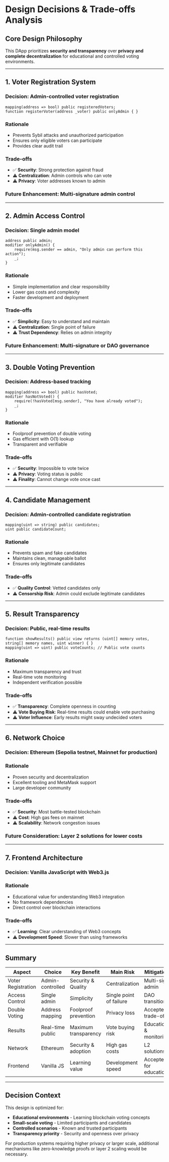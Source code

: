 # Design Decisions & Trade-offs Analysis

## Core Design Philosophy

This DApp prioritizes **security and transparency** over **privacy and complete decentralization** for educational and controlled voting environments.

---

## 1. Voter Registration System

### **Decision**: Admin-controlled voter registration
```solidity
mapping(address => bool) public registeredVoters;
function registerVoter(address _voter) public onlyAdmin { }
```

### **Rationale**
- Prevents Sybil attacks and unauthorized participation
- Ensures only eligible voters can participate
- Provides clear audit trail

### **Trade-offs**
- ✅ **Security**: Strong protection against fraud
- ⚠️ **Centralization**: Admin controls who can vote
- ⚠️ **Privacy**: Voter addresses known to admin

### **Future Enhancement**: Multi-signature admin control

---

## 2. Admin Access Control

### **Decision**: Single admin model
```solidity
address public admin;
modifier onlyAdmin() {
    require(msg.sender == admin, "Only admin can perform this action");
    _;
}
```

### **Rationale**
- Simple implementation and clear responsibility
- Lower gas costs and complexity
- Faster development and deployment

### **Trade-offs**
- ✅ **Simplicity**: Easy to understand and maintain
- ⚠️ **Centralization**: Single point of failure
- ⚠️ **Trust Dependency**: Relies on admin integrity

### **Future Enhancement**: Multi-signature or DAO governance

---

## 3. Double Voting Prevention

### **Decision**: Address-based tracking
```solidity
mapping(address => bool) public hasVoted;
modifier hasNotVoted() {
    require(!hasVoted[msg.sender], "You have already voted");
    _;
}
```

### **Rationale**
- Foolproof prevention of double voting
- Gas efficient with O(1) lookup
- Transparent and verifiable

### **Trade-offs**
- ✅ **Security**: Impossible to vote twice
- ⚠️ **Privacy**: Voting status is public
- ⚠️ **Finality**: Cannot change vote once cast

---

## 4. Candidate Management

### **Decision**: Admin-controlled candidate registration
```solidity
mapping(uint => string) public candidates;
uint public candidateCount;
```

### **Rationale**
- Prevents spam and fake candidates
- Maintains clean, manageable ballot
- Ensures only legitimate candidates

### **Trade-offs**
- ✅ **Quality Control**: Vetted candidates only
- ⚠️ **Censorship Risk**: Admin could exclude legitimate candidates

---

## 5. Result Transparency

### **Decision**: Public, real-time results
```solidity
function showResults() public view returns (uint[] memory votes, string[] memory names, uint winner) { }
mapping(uint => uint) public voteCounts; // Public vote counts
```

### **Rationale**
- Maximum transparency and trust
- Real-time vote monitoring
- Independent verification possible

### **Trade-offs**
- ✅ **Transparency**: Complete openness in counting
- ⚠️ **Vote Buying Risk**: Real-time results could enable vote purchasing
- ⚠️ **Voter Influence**: Early results might sway undecided voters

---

## 6. Network Choice

### **Decision**: Ethereum (Sepolia testnet, Mainnet for production)

### **Rationale**
- Proven security and decentralization
- Excellent tooling and MetaMask support
- Large developer community

### **Trade-offs**
- ✅ **Security**: Most battle-tested blockchain
- ⚠️ **Cost**: High gas fees on mainnet
- ⚠️ **Scalability**: Network congestion issues

### **Future Consideration**: Layer 2 solutions for lower costs

---

## 7. Frontend Architecture

### **Decision**: Vanilla JavaScript with Web3.js

### **Rationale**
- Educational value for understanding Web3 integration
- No framework dependencies
- Direct control over blockchain interactions

### **Trade-offs**
- ✅ **Learning**: Clear understanding of Web3 concepts
- ⚠️ **Development Speed**: Slower than using frameworks

---

## Summary

| Aspect | Choice | Key Benefit | Main Risk | Mitigation |
|--------|--------|-------------|-----------|------------|
| Voter Registration | Admin-controlled | Security & Quality | Centralization | Multi-sig admin |
| Access Control | Single admin | Simplicity | Single point of failure | DAO transition |
| Double Voting | Address mapping | Foolproof prevention | Privacy loss | Accepted trade-off |
| Results | Real-time public | Maximum transparency | Vote buying risk | Education & monitoring |
| Network | Ethereum | Security & adoption | High gas costs | L2 solutions |
| Frontend | Vanilla JS | Learning value | Development speed | Accepted for education |

---

## Decision Context

This design is optimized for:
- **Educational environments** - Learning blockchain voting concepts
- **Small-scale voting** - Limited participants and candidates  
- **Controlled scenarios** - Known and trusted participants
- **Transparency priority** - Security and openness over privacy

For production systems requiring higher privacy or larger scale, additional mechanisms like zero-knowledge proofs or layer 2 scaling would be necessary.